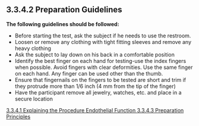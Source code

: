 ## 3.3.4.2 Preparation Guidelines

**The following guidelines should be followed:**

* Before starting the test, ask the subject if he needs to use the restroom.
* Loosen or remove any clothing with tight fitting sleeves and remove any heavy
clothing
* Ask the subject to lay down on his back in a comfortable position
* Identify the best finger on each hand for testing-use the index fingers when possible.
Avoid fingers with clear deformities. Use the same finger on each hand. Any finger
can be used other than the thumb.
* Ensure that fingernails on the fingers to be tested are short and trim if they protrude
more than 1/6 inch (4 mm from the tip of the finger)
* Have the participant remove all jewelry, watches, etc. and place in a secure location


<div class="center">
<div class="btn-group">
  <a href=":pages_path:/manuals/endothelial-function/3-03-04-01-explaining-procedure.md" class="btn btn-default">
    <span class="glyphicon glyphicon-chevron-left"></span>
    3.3.4.1 Explaining the Procedure
  </a>

  <a href=":pages_path:/manuals/endothelial-function" class="btn btn-default">
    <span class="glyphicon glyphicon-chevron-up"></span>
    Endothelial Function
  </a>

  <a href=":pages_path:/manuals/endothelial-function/3-03-04-03-preparation-principles.md" class="btn btn-success">
    3.3.4.3 Preparation Principles
    <span class="glyphicon glyphicon-chevron-right"></span>
  </a>
</div>
</div>
